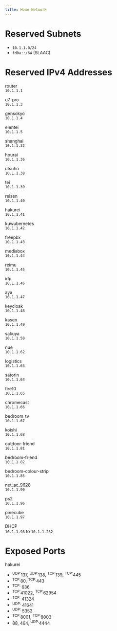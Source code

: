 ```yaml
---
title: Home Network
---
```


# Reserved Subnets

- `10.1.1.0/24`
- `fd0a::/64` (SLAAC)

# Reserved IPv4 Addresses

router  
`10.1.1.1`

u7-pro  
`10.1.1.3`

gensokyo  
`10.1.1.4`

eientei  
`10.1.1.5`

shanghai  
`10.1.1.32`

hourai  
`10.1.1.36`

utsuho  
`10.1.1.38`

tei  
`10.1.1.39`

reisen  
`10.1.1.40`

hakurei  
`10.1.1.41`

kuwubernetes  
`10.1.1.42`

freepbx  
`10.1.1.43`

mediabox  
`10.1.1.44`

reimu  
`10.1.1.45`

idp  
`10.1.1.46`

aya  
`10.1.1.47`

keycloak  
`10.1.1.48`

kasen  
`10.1.1.49`

sakuya  
`10.1.1.50`

nue  
`10.1.1.62`

logistics  
`10.1.1.63`

satorin  
`10.1.1.64`

fire10  
`10.1.1.65`

chromecast  
`10.1.1.66`

bedroom_tv  
`10.1.1.67`

koishi  
`10.1.1.68`

outdoor-friend  
`10.1.1.81`

bedroom-friend  
`10.1.1.82`

bedroom-colour-strip  
`10.1.1.85`

net_ac_9628  
`10.1.1.90`

ps2  
`10.1.1.96`

pinecube  
`10.1.1.97`

DHCP  
`10.1.1.98` to `10.1.1.252`

# Exposed Ports

hakurei  
- <sup>UDP:</sup><span class="value">137</span>, <sup>UDP:</sup><span class="value">138</span>, <sup>TCP:</sup><span class="value">139</span>, <sup>TCP:</sup><span class="value">445</span>
- <sup>TCP:</sup><span class="value">80</span>, <sup>TCP:</sup><span class="value">443</span>
- <sup>TCP:</sup>
  <span class="value">636</span>
- <sup>TCP:</sup><span class="value">41022</span>, <sup>TCP:</sup><span class="value">62954</span>
- <sup>TCP:</sup>
  <span class="value">41324</span>
- <sup>UDP:</sup>
  <span class="value">41641</span>
- <sup>UDP:</sup>
  <span class="value">5353</span>
- <sup>TCP:</sup><span class="value">8001</span>, <sup>TCP:</sup><span class="value">8003</span>
- <span class="value">88</span>, <span class="value">464</span>, <sup>UDP:</sup><span class="value">4444</span>
